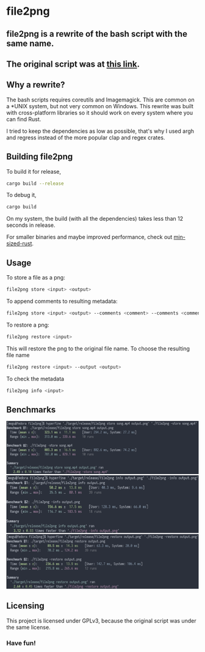# file2png

## file2png is a rewrite of the bash script with the same name.
## The original script was at [this link](https://github.com/rekcuFniarB/File2PNG).

## Why a rewrite?
The bash scripts requires coreutils and Imagemagick. This are common on a *UNIX system, 
but not very common on Windows. This rewrite was built with cross-platform libraries so
it should work on every system where you can find Rust.

I tried to keep the dependencies as low as possible, that's why I used argh and regress 
instead of the more popular clap and regex crates.

## Building file2png
To build it for release,
```sh
cargo build --release
```

To debug it,
```sh
cargo build
```

On my system, the build (with all the dependencies) takes less than 12 seconds in release.

For smaller binaries and maybe improved performance, check out [min-sized-rust](https://github.com/johnthagen/min-sized-rust).

## Usage
To store a file as a png:
```sh
file2png store <input> <output>
```
To append comments to resulting metadata:
```sh
file2png store <input> <output> --comments <comment> --comments <comment> ..
```

To restore a png:
```sh
file2png restore <input>
```
This will restore the png to the original file name.
To choose the resulting file name
```sh
file2png restore <input> --output <output>
```

To check the metadata
```sh
file2png info <input>
```

## Benchmarks

![Store performance](images/store.png)
![Info performance](images/info.png)
![Restore performance](images/restore.png)

## Licensing
This project is licensed under GPLv3, because the original script was under the same
license.


### Have fun!
